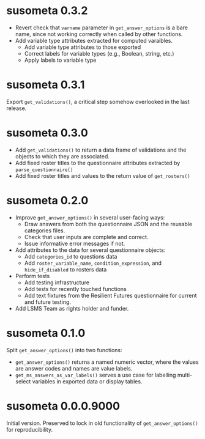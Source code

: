 # susometa 0.3.2

- Revert check that `varname` parameter in `get_answer_options` is a bare name, since not working correctly when called by other functions.
- Add variable type attributes extracted for computed varaibles.
  - Add variable type attributes to those exported
  - Correct labels for variable types (e.g., Boolean, string, etc.)
  - Apply labels to variable type

# susometa 0.3.1

Export `get_validations()`, a critical step somehow overlooked in the last release.

# susometa 0.3.0

- Add `get_validations()` to return a data frame of validations and the objects to which they are associated.
- Add fixed roster titles to the questionnaire attributes extracted by `parse_questionnaire()`
- Add fixed roster titles and values to the return value of `get_rosters()`

# susometa 0.2.0

- Improve `get_answer_options()` in several user-facing ways:
  -  Draw answers from both the questionnaire JSON and the reusable categories files.
  - Check that user inputs are complete and correct.
  - Issue informative error messages if not.
- Add attributes to the data for several questionnaire objects:
  - Add `categories_id` to questions data
  - Add `roster_variable_name`, `condition_expression`, and `hide_if_disabled` to rosters data
- Perform tests
  - Add testing infrastructure
  - Add tests for recently touched functions
  - Add text fixtures from the Resilient Futures questionnaire for current and future testing.
- Add LSMS Team as rights holder and funder.

# susometa 0.1.0

Split `get_answer_options()` into two functions:

- `get_answer_options()` returns a named numeric vector, where the values are answer codes and names are value labels.
- `get_ms_answers_as_var_labels()` serves a use case for labelling multi-select variables in exported data or display tables.

# susometa 0.0.0.9000

Initial version. Preserved to lock in old functionality of `get_answer_options()` for reproducibility.
